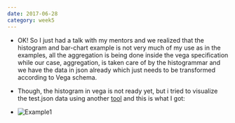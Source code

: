 ```yaml
---
date: 2017-06-28
category: week5
---
```


* OK! So I just had a talk with my mentors and we realized that the histogram and bar-chart example is not very much of my use as in the examples, all the aggregation is being done inside the vega specification while our case, aggregation, is taken care of by the histogrammar and we have the data in json already which just needs to be transformed according to Vega schema.

* Though, the histogram in vega is not ready yet, but i tried to visualize the test.json data using another [tool](http://www.socscistatistics.com/descriptive/histograms/Default.aspx) and this is what I got:

* ![Example1](https://github.com/debuggermalhotra/gsocdevlog/blob/gh-pages/images/example1.png)
